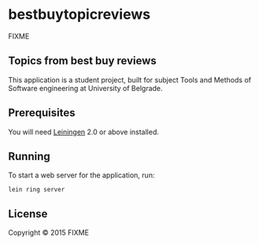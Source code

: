 # bestbuytopicreviews

FIXME

## Topics from best buy reviews

This application is a student project, built for subject Tools and Methods of Software engineering at University of Belgrade.

## Prerequisites

You will need [Leiningen][1] 2.0 or above installed.

[1]: https://github.com/technomancy/leiningen

## Running

To start a web server for the application, run:

    lein ring server

## License

Copyright © 2015 FIXME
